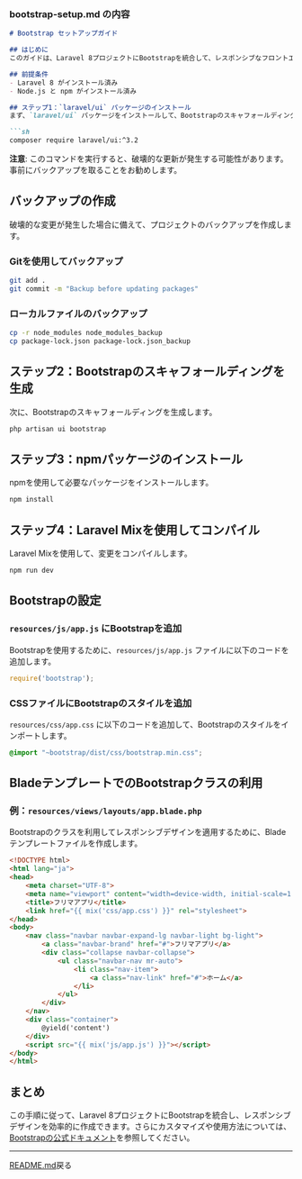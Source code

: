 
### bootstrap-setup.md の内容

```markdown
# Bootstrap セットアップガイド

## はじめに
このガイドは、Laravel 8プロジェクトにBootstrapを統合して、レスポンシブなフロントエンドデザインを効率的に作成するための手順を示します。

## 前提条件
- Laravel 8 がインストール済み
- Node.js と npm がインストール済み

## ステップ1：`laravel/ui` パッケージのインストール
まず、`laravel/ui` パッケージをインストールして、Bootstrapのスキャフォールディングを有効にします。

```sh
composer require laravel/ui:^3.2
```

**注意**: このコマンドを実行すると、破壊的な更新が発生する可能性があります。事前にバックアップを取ることをお勧めします。

## バックアップの作成
破壊的な変更が発生した場合に備えて、プロジェクトのバックアップを作成します。

### Gitを使用してバックアップ
```sh
git add .
git commit -m "Backup before updating packages"
```

### ローカルファイルのバックアップ
```sh
cp -r node_modules node_modules_backup
cp package-lock.json package-lock.json_backup
```

## ステップ2：Bootstrapのスキャフォールディングを生成
次に、Bootstrapのスキャフォールディングを生成します。

```sh
php artisan ui bootstrap
```

## ステップ3：npmパッケージのインストール
npmを使用して必要なパッケージをインストールします。

```sh
npm install
```

## ステップ4：Laravel Mixを使用してコンパイル
Laravel Mixを使用して、変更をコンパイルします。

```sh
npm run dev
```

## Bootstrapの設定

### `resources/js/app.js` にBootstrapを追加
Bootstrapを使用するために、`resources/js/app.js` ファイルに以下のコードを追加します。

```js
require('bootstrap');
```

### CSSファイルにBootstrapのスタイルを追加
`resources/css/app.css` に以下のコードを追加して、Bootstrapのスタイルをインポートします。

```css
@import "~bootstrap/dist/css/bootstrap.min.css";
```

## BladeテンプレートでのBootstrapクラスの利用

### 例：`resources/views/layouts/app.blade.php`
Bootstrapのクラスを利用してレスポンシブデザインを適用するために、Bladeテンプレートファイルを作成します。

```html
<!DOCTYPE html>
<html lang="ja">
<head>
    <meta charset="UTF-8">
    <meta name="viewport" content="width=device-width, initial-scale=1.0">
    <title>フリマアプリ</title>
    <link href="{{ mix('css/app.css') }}" rel="stylesheet">
</head>
<body>
    <nav class="navbar navbar-expand-lg navbar-light bg-light">
        <a class="navbar-brand" href="#">フリマアプリ</a>
        <div class="collapse navbar-collapse">
            <ul class="navbar-nav mr-auto">
                <li class="nav-item">
                    <a class="nav-link" href="#">ホーム</a>
                </li>
            </ul>
        </div>
    </nav>
    <div class="container">
        @yield('content')
    </div>
    <script src="{{ mix('js/app.js') }}"></script>
</body>
</html>
```

## まとめ
この手順に従って、Laravel 8プロジェクトにBootstrapを統合し、レスポンシブデザインを効率的に作成できます。さらにカスタマイズや使用方法については、[Bootstrapの公式ドキュメント](https://getbootstrap.com/)を参照してください。

---

[README.md](../README.md)戻る
